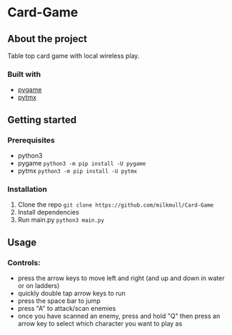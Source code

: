 # Card-Game

## About the project

Table top card game with local wireless play.

### Built with
* [pygame](https://www.pygame.org)
* [pytmx](https://pytmx.readthedocs.io/en/latest/)

## Getting started

### Prerequisites
* python3
* pygame
```python3 -m pip install -U pygame```
* pytmx
```python3 -m pip install -U pytmx```

### Installation
1. Clone the repo
``git clone https://github.com/milkmull/Card-Game``
2. Install dependencies
3. Run main.py
`python3 main.py`

## Usage

### Controls:
  * press the arrow keys to move left and right (and up and down in water or on ladders)
  * quickly double tap arrow keys to run
  * press the space bar to jump
  * press "A" to attack/scan enemies
  * once you have scanned an enemy, press and hold "Q" then press an arrow key to select which character you want to play as
